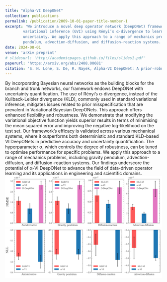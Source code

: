 ```yaml
---
title: "Alpha-VI DeepONet"
collection: publications
permalink: /publication/2009-10-01-paper-title-number-1
excerpt: 'We introduce a novel deep operator network (DeepONet) framework that incorporates generalised
        variational inference (GVI) using Rényi’s α-divergence to learn complex operators while quantifying
        uncertainty. We apply this approach to a range of mechanics problems, including gravity
        pendulum, advection-diffusion, and diffusion-reaction systems.'
date: 2024-08-01
venue: 'arXiv preprint'
# slidesurl: 'http://academicpages.github.io/files/slides1.pdf'
paperurl: 'https://arxiv.org/abs/2408.00681'
citation: 'S. N. Lone, S. De, R. Nayek, Alpha-VI DeepONet: A prior-robust variational Bayesian approach for enhancing DeepONets with uncertainty quantification, arXiv preprint  arXiv:2408.00681 (2024)'
---
```


By incorporating Bayesian neural networks as the building blocks for the branch and
trunk networks, our framework endows DeepONet with uncertainty quantification. The use of
Rényi’s α-divergence, instead of the Kullback-Leibler divergence (KLD), commonly used in standard
variational inference, mitigates issues related to prior misspecification that are prevalent in Variational
Bayesian DeepONets. This approach offers enhanced flexibility and robustness. We demonstrate
that modifying the variational objective function yields superior results in terms of minimising the
mean squared error and improving the negative log-likelihood on the test set. Our framework’s
efficacy is validated across various mechanical systems, where it outperforms both deterministic
and standard KLD-based VI DeepONets in predictive accuracy and uncertainty quantification. The
hyperparameter α, which controls the degree of robustness, can be tuned to optimise performance
for specific problems. We apply this approach to a range of mechanics problems, including gravity
pendulum, advection-diffusion, and diffusion-reaction systems. Our findings underscore the potential
of α-VI DeepONet to advance the field of data-driven operator learning and its applications in
engineering and scientific domains. 
![NMSE](x9.png)
![NLL](x10.png)

